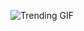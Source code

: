 ![Trending GIF](https://media4.giphy.com/media/v1.Y2lkPThiYjIxNzcyMXJzcmdzY29qN2Fjcnc0amtpbXBzeHJiMWxwZXA3ZHB4cXMyaDNvdCZlcD12MV9naWZzX3NlYXJjaCZjdD1n/xUPGcEliCc7bETyfO8/giphy.gif)
